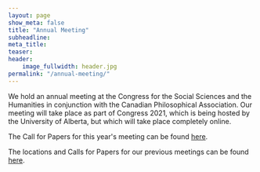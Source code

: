 ```yaml
---
layout: page
show_meta: false
title: "Annual Meeting"
subheadline:
meta_title: 
teaser:
header:
    image_fullwidth: header.jpg
permalink: "/annual-meeting/"
---
```

We hold an annual meeting at the Congress for the Social Sciences and the Humanities in conjunction with the Canadian Philosophical Association. Our meeting will take place as part of Congress 2021, which is being hosted by the University of Alberta, but which will take place completely online.

The Call for Papers for this year's meeting can be found [here][2].

The locations and Calls for Papers for our previous meetings can be found [here][1].

 [1]: /previous-meetings
 [2]: /call-for-papers